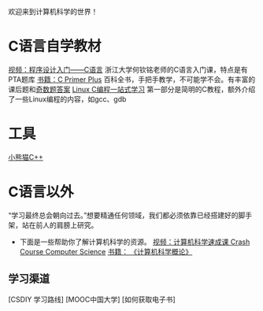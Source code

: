 欢迎来到计算机科学的世界！

# C语言自学教材
[视频：程序设计入门——C语言](https://www.icourse163.org/course/ZJU-199001?from=searchPage&outVendor=zw_mooc_pcssjg_)
浙江大学何钦铭老师的C语言入门课，特点是有PTA题库
[书籍：C Primer Plus](https://book.douban.com/subject/26792521/)
百科全书，手把手教学，不可能学不会。有丰富的课后题和[奇数题答案](https://ptgmedia.pearsoncmg.com/images/9780321928429/downloads/9780321928429_ProgrammingExerciseAnswers_Selected.pdf)
[Linux C编程一站式学习](http://akaedu.github.io/book/)
第一部分是简明的C教程，额外介绍了一些Linux编程的内容，如gcc、gdb

# 工具
[小熊猫C++](http://royqh.net/redpandacpp/)

# C语言以外
“学习最终总会朝向过去。”想要精通任何领域，我们都必须依靠已经搭建好的脚手架，站在前人的肩膀上研究。

- 下面是一些帮助你了解计算机科学的资源。
[视频：计算机科学速成课 Crash Course Computer Science](https://www.bilibili.com/video/BV1EW411u7th/?spm_id_from=333.337.search-card.all.click&vd_source=ecc935df6bab615fd14f92d3d7aa2ce8)
[书籍： 《计算机科学概论》](https://book.douban.com/subject/35084855/)

## 学习渠道
[CSDIY 学习路线]
[MOOC中国大学]
[如何获取电子书]